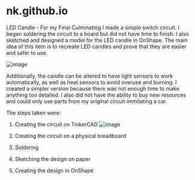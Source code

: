 # nk.github.io
LED Candle - For my Final Culminating I made a simple switch circuit. I began soldering the circuit to a board but did not have time to finish. I also sketched and designed a model for the LED candle in OnShape. The main idea of this item is to recreate LED candles and prove that they are easier and safer to use.

![image](https://github.com/user-attachments/assets/f736e1f4-c037-411f-9788-313a59c1d8e3)

Additionally, the candle can be altered to have light sensors to work automatically, as well as heat sensors to avoid overuse and burning. I created a simpler version because there was not enough time to make anything too detailed. I also did not have the ability to buy new resources and could only use parts from my original circuit immitating a car.

The steps taken were:

1. Creating the circuit on TinkerCAD
![image](https://github.com/user-attachments/assets/d609b230-0e37-460f-975a-38dea8d88b2e)

2. Creating the circuit on a physical breadboard

3. Soldering

4. Sketching the design on paper

5. Creating the design in OnShape
